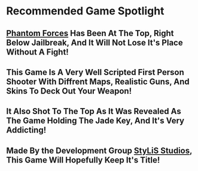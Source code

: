 # Recommended Game Spotlight

## [Phantom Forces](https://www.roblox.com/games/292439477/DUST-MAP-Phantom-Forces) Has Been At The Top, Right Below Jailbreak, And It Will Not Lose It's Place Without A Fight!

## This Game Is A Very Well Scripted First Person Shooter With Diffrent Maps, Realistic Guns, And Skins To Deck Out Your Weapon!

## It Also Shot To The Top As It Was Revealed As The Game Holding The Jade Key, And It's Very Addicting!

## Made By the Development Group [StyLiS Studios](https://www.roblox.com/groups/group.aspx?gid=1103278), This Game Will Hopefully Keep It's Title!



